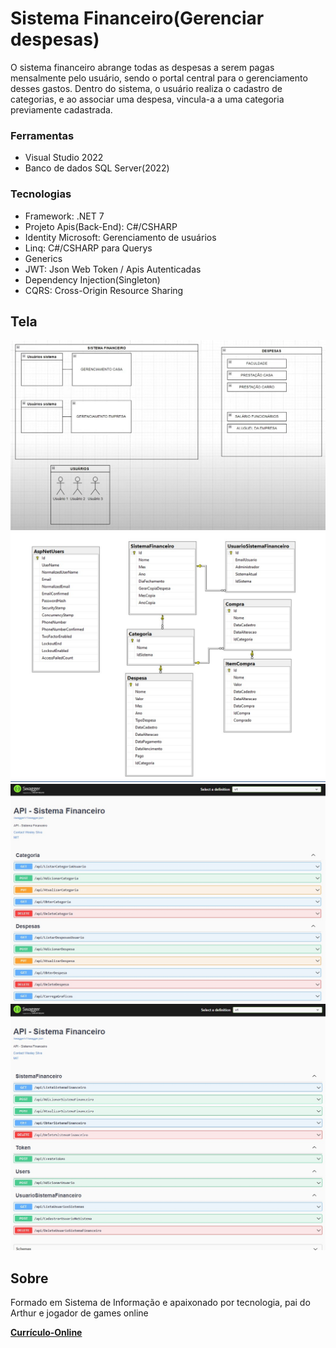 # Sistema Financeiro(Gerenciar despesas)

O sistema financeiro abrange todas as despesas a serem pagas mensalmente pelo usuário, sendo o portal central para o gerenciamento desses gastos. Dentro do sistema, o usuário realiza o cadastro de categorias, e ao associar uma despesa, vincula-a a uma categoria previamente cadastrada.

### Ferramentas
- Visual Studio 2022
- Banco de dados SQL Server(2022)
  
### Tecnologias
- Framework: .NET 7
- Projeto Apis(Back-End): C#/CSHARP
- Identity Microsoft: Gerenciamento de usuários
- Linq: C#/CSHARP para Querys
- Generics
- JWT: Json Web Token / Apis Autenticadas
- Dependency Injection(Singleton)
- CQRS: Cross-Origin Resource Sharing

## Tela
![Tela](https://github.com/Wesley-Silva/Financeiro-API/blob/master/WebApi/Imagens/Visao-objetos.jpg)
![Tela](https://github.com/Wesley-Silva/Financeiro-API/blob/master/WebApi/Imagens/Tabelas-armazenamento.jpg)
![Tela](https://github.com/Wesley-Silva/Financeiro-API/blob/master/WebApi/Imagens/webapi-01.jpg)
![Tela](https://github.com/Wesley-Silva/Financeiro-API/blob/master/WebApi/Imagens/webapi.jpg)

## Sobre

Formado em Sistema de Informação e apaixonado por tecnologia, pai do Arthur e jogador de games online

**[Currículo-Online](https://wesleysilva.netlify.app/?target=_blank)**
